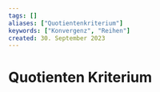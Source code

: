 ```yaml
---
tags: []
aliases: ["Quotientenkriterium"]
keywords: ["Konvergenz", "Reihen"]
created: 30. September 2023
---
```

 

# Quotienten Kriterium